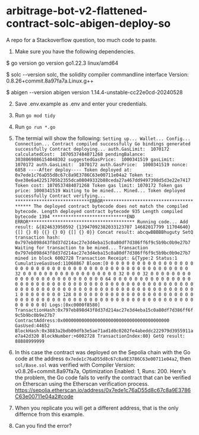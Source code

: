 # arbitrage-bot-v2-flattened-contract-solc-abigen-deploy-so
A repo for a Stackoverflow question, too much code to paste.

1. Make sure you have the following dependencies.

$ go version
go version go1.22.3 linux/amd64

$ solc --version
solc, the solidity compiler commandline interface
Version: 0.8.26+commit.8a97fa7a.Linux.g++

$ abigen --version
abigen version 1.14.4-unstable-cc22e0cd-20240528

2. Save .env.example as .env and enter your credentials.
3. Run `go mod tidy`
4. Run `go run *.go`
5. The termial will show the following:
`
Setting up...
Wallet...
Config...
Connection...
Contract compiled successfully
Go bindings generated successfully
Contract deploying...
auth.GasLimit:  1070172
calculatedCost:  1070537484071268
pendingBalance:  3038069886154048302
suggestedGasPrice:  1000341519
gasLimit:  1070172
auth.GasLimit:  1070172
auth.GasPrice:  1000341519
nonce:  6858
----After deploy----
Token deployed at: 0x7ede1c76aD55d8c67c8a9E3786C63e00711e04a2
Token tx: 0xe38e6a42251705b2355dca08049332b88ceda27a467dd9497398d5d3e22e7417
Token cost: 1070537484071268
Token gas limit: 1070172
Token gas price: 1000341519
Waiting to be mined...
Mined...
Token deployed successfully
Contract verifying...
****************************ERROR****************************************
The deployed contract bytecode does not match the compiled bytecode.
Length deployed contract bytecode 935 Length compiled bytecode 1394
****************************END ERROR****************************************
Running code...
Add result: &{824633950592 {13947092382033123707 14682017799 11704640} {[] {} 0} {{} {} 0} {[] {} 0}}
Concat result: abcqwBBBBBhuguty
SetQ transaction hash: 0x797eb898d43f8d37d214ac27e3d4eba15c0a80df7d386ff6f9c5b9bc0b9e27b7
Waiting for transaction to be mined...
Transaction 0x797eb898d43f8d37d214ac27e3d4eba15c0a80df7d386ff6f9c5b9bc0b9e27b7 mined in block 6002728
Transaction Receipt: &{Type:2 Status:1 CumulativeGasUsed:11068867 Bloom:[0 0 0 0 0 0 0 0 0 0 0 0 0 0 0 0 0 0 0 0 0 0 0 0 0 0 0 0 0 0 0 0 0 0 0 0 0 0 0 0 0 0 0 0 0 0 0 0 0 0 32 0 0 0 0 0 0 0 0 0 0 0 0 0 0 0 0 0 0 32 0 0 0 32 0 0 0 0 0 0 0 0 0 0 0 0 0 0 0 0 0 0 0 0 0 0 0 0 0 64 0 0 0 0 0 0 0 0 0 0 0 0 0 0 0 0 0 0 0 0 0 0 0 0 0 0 0 0 0 0 0 0 0 0 0 0 0 0 0 0 0 0 0 0 0 0 0 0 0 0 0 0 0 0 0 0 0 0 0 0 0 0 0 0 0 0 0 0 0 0 0 0 0 0 0 0 0 0 0 0 0 0 0 1 0 0 0 0 0 0 0 0 128 0 0 0 0 0 0 0 0 0 0 0 0 0 0 0 0 0 0 0 0 0 0 0 0 0 0 0 0 0 0 0 0 0 0 0 0 0 0 0 0 0 0 0 0 0 0 0 0 0 0 0 0 0 0 0 0 0 0 0 0 0 0 0] Logs:[0xc0000f8580] TransactionHash:0x797eb898d43f8d37d214ac27e3d4eba15c0a80df7d386ff6f9c5b9bc0b9e27b7 ContractAddress:0x0000000000000000000000000000000000000000 GasUsed:44652 BlockHash:0x3883a2bdb09dfb3e5ae71ad1d0c0202fe4abeddc222979d3955911ae7a42d320 BlockNumber:+6002728 TransactionIndex:80}
GetQ result: 88888999999
`

6. In this case the contract was deployed on the Sepolia chain with the Go code at the address `0x7ede1c76aD55d8c67c8a9E3786C63e00711e04a2`, then `sol/Base.sol` was verified with Compiler Version: v0.8.26+commit.8a97fa7a, Optimization Enabled: 1, Runs: 200.
Here's the problem, the Go code fails to verify the contract that can be verified on Etherscan using the Etherscan verification process.
https://sepolia.etherscan.io/address/0x7ede1c76aD55d8c67c8a9E3786C63e00711e04a2#code
7. When you replicate you will get a different address, that is the only differnce from this example.
8. Can you find the error?






